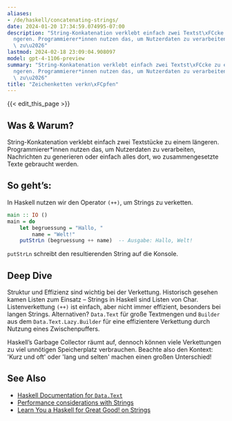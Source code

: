 ```yaml
---
aliases:
- /de/haskell/concatenating-strings/
date: 2024-01-20 17:34:59.074995-07:00
description: "String-Konkatenation verklebt einfach zwei Textst\xFCcke zu einem l\xE4\
  ngeren. Programmierer*innen nutzen das, um Nutzerdaten zu verarbeiten, Nachrichten\
  \ zu\u2026"
lastmod: 2024-02-18 23:09:04.908097
model: gpt-4-1106-preview
summary: "String-Konkatenation verklebt einfach zwei Textst\xFCcke zu einem l\xE4\
  ngeren. Programmierer*innen nutzen das, um Nutzerdaten zu verarbeiten, Nachrichten\
  \ zu\u2026"
title: "Zeichenketten verkn\xFCpfen"
---
```


{{< edit_this_page >}}

## Was & Warum?
String-Konkatenation verklebt einfach zwei Textstücke zu einem längeren. Programmierer*innen nutzen das, um Nutzerdaten zu verarbeiten, Nachrichten zu generieren oder einfach alles dort, wo zusammengesetzte Texte gebraucht werden.

## So geht’s:
In Haskell nutzen wir den Operator `(++)`, um Strings zu verketten.
```Haskell
main :: IO ()
main = do
    let begruessung = "Hallo, "
        name = "Welt!"
    putStrLn (begruessung ++ name)  -- Ausgabe: Hallo, Welt!
```
`putStrLn` schreibt den resultierenden String auf die Konsole.

## Deep Dive
Struktur und Effizienz sind wichtig bei der Verkettung. Historisch gesehen kamen Listen zum Einsatz – Strings in Haskell sind Listen von Char. Listenverkettung `(++)` ist einfach, aber nicht immer effizient, besonders bei langen Strings. Alternativen? `Data.Text` für große Textmengen und `Builder` aus dem `Data.Text.Lazy.Builder` für eine effizientere Verkettung durch Nutzung eines Zwischenpuffers.

Haskell’s Garbage Collector räumt auf, dennoch können viele Verkettungen zu viel unnötigen Speicherplatz verbrauchen. Beachte also den Kontext: 'Kurz und oft' oder 'lang und selten' machen einen großen Unterschied!

## See Also
- [Haskell Documentation for `Data.Text`](https://hackage.haskell.org/package/text)
- [Performance considerations with Strings](https://wiki.haskell.org/Performance/Strings)
- [Learn You a Haskell for Great Good! on Strings](http://learnyouahaskell.com/starting-out#strings)
